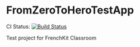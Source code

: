 # FromZeroToHeroTestApp

CI Status: [![Build Status](https://app.bitrise.io/app/c3ef6de2bf85a560/status.svg?token=GqLCiG9YC6ufxdRTPpLFPA&branch=master)](https://app.bitrise.io/app/c3ef6de2bf85a560)

Test project for FrenchKit Classroom
